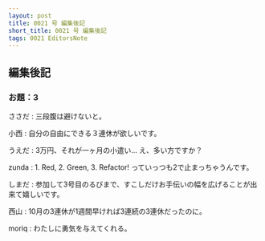 ```yaml
---
layout: post
title: 0021 号 編集後記
short_title: 0021 号 編集後記
tags: 0021 EditorsNote
---
```



## 編集後記

### お題：3

ささだ
:  三段腹は避けないと。

小西
:  自分の自由にできる３連休が欲しいです。

うえだ
:  3万円、それが一ヶ月の小遣い... え、多い方ですか？

zunda
:  1. Red, 2. Green, 3. Refactor! っていっつも2で止まっちゃうんです。

しまだ
:  参加して3号目のるびまで、すこしだけお手伝いの幅を広げることが出来て嬉しいです。

西山
:  10月の3連休が1週間早ければ3連続の3連休だったのに。

moriq
:  わたしに勇気を与えてくれる。


